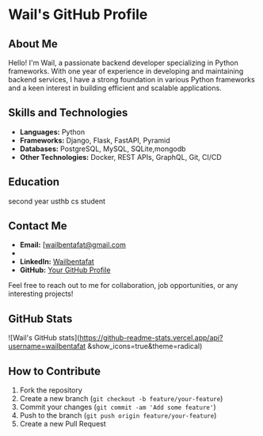 # Wail's GitHub Profile

## About Me
Hello! I'm Wail, a passionate backend developer specializing in Python frameworks. With one year of experience in developing and maintaining backend services, I have a strong foundation in various Python frameworks and a keen interest in building efficient and scalable applications.

## Skills and Technologies
- **Languages:** Python
- **Frameworks:** Django, Flask, FastAPI, Pyramid
- **Databases:** PostgreSQL, MySQL, SQLite,mongodb
- **Other Technologies:** Docker, REST APIs, GraphQL, Git, CI/CD



## Education
 second year usthb cs student 

## Contact Me
- **Email:** [wailbentafat@gmail.com
- 
- **LinkedIn:** [Wailbentafat ](https://www.linkedin.com/wailbentafat)
- **GitHub:** [Your GitHub Profile](https://github.com/wailbentafat)

Feel free to reach out to me for collaboration, job opportunities, or any interesting projects!

## GitHub Stats
![Wail's GitHub stats](https://github-readme-stats.vercel.app/api?username=wailbentafat &show_icons=true&theme=radical)

## How to Contribute
1. Fork the repository
2. Create a new branch (`git checkout -b feature/your-feature`)
3. Commit your changes (`git commit -am 'Add some feature'`)
4. Push to the branch (`git push origin feature/your-feature`)
5. Create a new Pull Request
